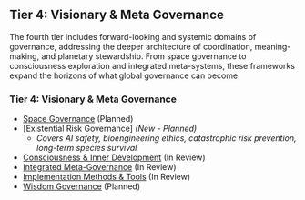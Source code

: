 ## Tier 4: Visionary & Meta Governance

The fourth tier includes forward-looking and systemic domains of governance, addressing the deeper architecture of coordination, meaning-making, and planetary stewardship. From space governance to consciousness exploration and integrated meta-systems, these frameworks expand the horizons of what global governance can become.

### Tier 4: Visionary & Meta Governance
- [Space Governance](/framework/docs/implementation/space) (Planned)
- [Existential Risk Governance] *(New - Planned)*
  - *Covers AI safety, bioengineering ethics, catastrophic risk prevention, long-term species survival*
- [Consciousness & Inner Development](/framework/docs/implementation/consciousness) (In Review)
- [Integrated Meta-Governance](/framework/docs/implementation/meta) (In Review)
- [Implementation Methods & Tools](/framework/docs/implementation/methods-tools) (In Review)
- [Wisdom Governance](/framework/docs/implementation/wisdom) (Planned)
